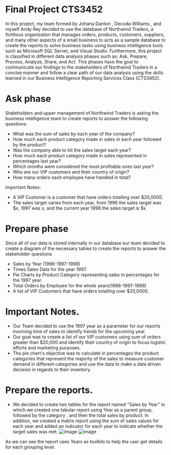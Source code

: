 # Final Project CTS3452
In this project, my team formed by Johana Danton , Decoda Williams , and myself Andy Rey decided to use the database of Northwind Traders, a fictitious organization that manages orders, products, customers, suppliers, and many other aspects of a small business to acts as a sample database to create the reports to solve business tasks using business intelligence tools such as Microsoft SQL Server, and Visual Studio. Furthermore, this project is classified in different data analysis phases such as: Ask, Prepare, Process, Analyze, Share, and Act. This phases have the goal to communicate our findings to the stakeholders of Northwind Traders in a concise manner and follow a clear path of our data analysis using the skills learned in our Business Intelligence Reporting Services Class (CTS3452).

# Ask phase
Stakeholders and upper management of Northwind Traders is asking the business intelligence team to create reports to answer the following questions:
* What was the sum of sales by each year of the company?
* How much each product category made in sales in each year followed by the product?
* Was the company able to hit the sales target each year?
* How much each product category made in sales represented in percentages last year?
* Which months were considered the most profitable ones last year?
* Who are our VIP customers and their country of origin?
* How many orders each employee have handled in total?


Important Notes:
* A VIP Customer is a customer that have orders totalling over $20,0000.
* The sales target varies from each year, from 1996 the sales target was $x, 1997 was x, and the current year 1998 the sales target is $x
                 

# Prepare phase
Since all of our data is stored internally in our database our team decided to create a diagram of the necessary tables to create the reports to answer the stakeholder questions


* Sales by Year (1996-1997-1998)
* Times Sales Data for the year 1997. 
* Pie Charts by Product Category representing sales in percentages for the 1997 year. 
* Total Orders by Employee for the whole years(1996-1997-1998) 
*  A list of VIP Customers that have orders totalling over $20,0000.
# Important Notes. 
- Our Team decided to use the 1997 year as a parameter for our reports involving time of sales to identify trends for the upcoming year.
- Our goal was to create a list of our VIP customers using sum of orders greater than $20,000 and identify their country of origin to focus logistic efforts and marketing purposes.
- The pie chart's objective was to calculate in percentages the product categories that represent the majority of the sales to measure customer demand in different categories and use the data to make a data driven decision in regards to their inventory.





# Prepare the reports. 
- We decided to create two tables for the report named "Sales by Year" in which we created one tabular report using Year as a parent group, followed by the category , and then the total sales by product. In addition, we created a matrix report using the sum of sales values for each year and added an indicator for each year to indicate whether the target sales was met.
![image](https://user-images.githubusercontent.com/121314771/222940445-de152ada-e3af-4016-bfc7-0998dfbd9421.png)
![image](https://user-images.githubusercontent.com/121314771/222940570-0d24df99-a7b2-48ee-b28e-f8045f40e7bb.png)

As we can see the report uses Years as toolkits to help the user get details for each grouping level. 

